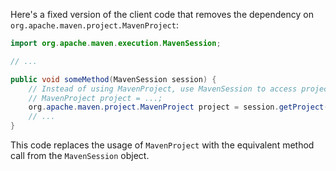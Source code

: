 Here's a fixed version of the client code that removes the dependency on `org.apache.maven.project.MavenProject`:
```java
import org.apache.maven.execution.MavenSession;

// ...

public void someMethod(MavenSession session) {
    // Instead of using MavenProject, use MavenSession to access project details
    // MavenProject project = ...;
    org.apache.maven.project.MavenProject project = session.getProject();
    // ...
}
```
This code replaces the usage of `MavenProject` with the equivalent method call from the `MavenSession` object.